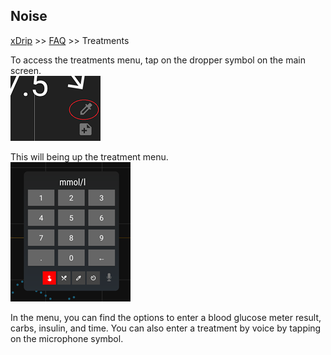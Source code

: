 ## Noise
[xDrip](../README.md) >> [FAQ](./FAQ_page.md) >> Treatments  

To access the treatments menu, tap on the dropper symbol on the main screen.  
![](./images/syringe-symbol.png)  
  
This will being up the treatment menu.  
![](./images/treatment_menu_clean.png)  
  
In the menu, you can find the options to enter a blood glucose meter result, carbs, insulin, and time.  You can also enter a treatment by voice by tapping on the microphone symbol.  
  
